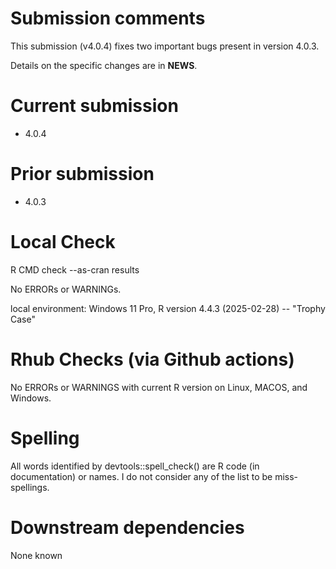 # Submission comments

This submission (v4.0.4) fixes two important bugs present in version 4.0.3.

Details on the specific changes are in **NEWS**. 

# Current submission

* 4.0.4

# Prior submission

* 4.0.3   

# Local Check

R CMD check --as-cran results

No ERRORs or WARNINGs. 

local environment:
Windows 11 Pro, R version 4.4.3 (2025-02-28) -- "Trophy Case"

# Rhub Checks (via Github actions)

No ERRORs or WARNINGS with current R version on Linux, MACOS, and Windows.

# Spelling

All words identified by devtools::spell_check() are R code (in documentation)
or names. I do not consider any of the list to be miss-spellings.


# Downstream dependencies

None known
